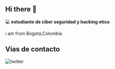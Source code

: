 ## Hi there 👋

:computer: **estudiante de ciber seguridad y hacking etico**

i am from Bogotá,Colombia

## Vias de contacto

![twitter](https://img.shields.io/twitter/follow/jhohangame)
